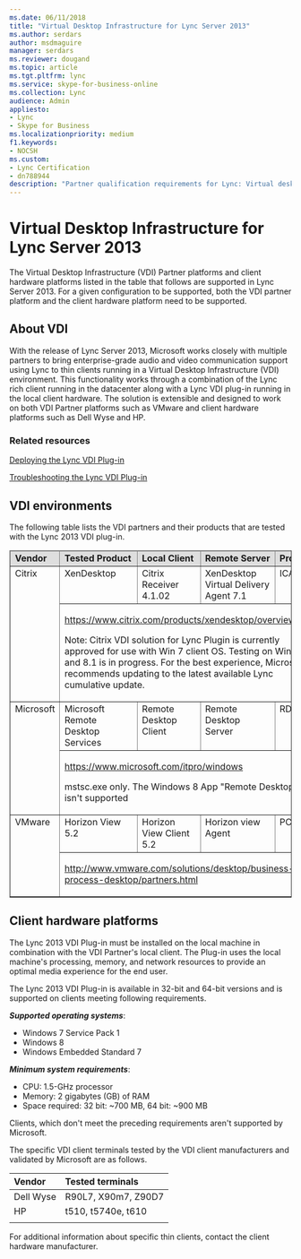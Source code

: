 ```yaml
---
ms.date: 06/11/2018
title: "Virtual Desktop Infrastructure for Lync Server 2013"
ms.author: serdars
author: msdmaguire
manager: serdars
ms.reviewer: dougand
ms.topic: article
ms.tgt.pltfrm: lync
ms.service: skype-for-business-online
ms.collection: Lync
audience: Admin
appliesto:
- Lync
- Skype for Business
ms.localizationpriority: medium
f1.keywords:
- NOCSH
ms.custom:
- Lync Certification
- dn788944
description: "Partner qualification requirements for Lync: Virtual desktop infrastructure."
---
```


# Virtual Desktop Infrastructure for Lync Server 2013

The Virtual Desktop Infrastructure (VDI) Partner platforms and client hardware platforms listed in the table that follows are supported in Lync Server 2013. For a given configuration to be supported, both the VDI partner platform and the client hardware platform need to be supported.

## About VDI

With the release of Lync Server 2013, Microsoft works closely with multiple partners to bring enterprise-grade audio and video communication support using Lync to thin clients running in a Virtual Desktop Infrastructure (VDI) environment. This functionality works through a combination of the Lync rich client running in the datacenter along with a Lync VDI plug-in running in the local client hardware. The solution is extensible and designed to work on both VDI Partner platforms such as VMware and client hardware platforms such as Dell Wyse and HP.

### Related resources

[Deploying the Lync VDI Plug-in](../../SfbServer/deploy/deploy-clients/deploy-the-lync-vdi-plug-in.md)

[Troubleshooting the Lync VDI Plug-in](/previous-versions/office/lync-server-2013/lync-server-2013-troubleshooting-the-lync-vdi-plug-in) <!-- 2013 yet to migrate -->

## VDI environments
The following table lists the VDI partners and their products that are tested with the Lync 2013 VDI plug-in. 

<table border="1" cellpadding="0" cellspacing="0" class="grid" width="100%">
    <colgroup>
        <col width="72" />
        <col width="264" />
        <col width="240" />
        <col width="236" />
        <col />
    </colgroup>
    <thead>
        <tr bgcolor="#DEDEDE">
            <td valign="top"><strong>Vendor</strong></td>
            <td valign="top"><strong>Tested Product</strong></td>
            <td valign="top"><strong>Local Client</strong></td>
            <td valign="top"><strong>Remote Server</strong></td>
            <td valign="top"><strong>Protocol</strong></td>
        </tr>
    </thead>
    <tbody>
        <tr>
            <td rowspan="2" valign="top">Citrix</td>
            <td valign="top">XenDesktop</td>
            <td valign="top">Citrix Receiver 4.1.02</td>
            <td valign="top">XenDesktop Virtual Delivery Agent 7.1</td>
            <td valign="top">ICA</td>
        </tr>
        <tr>
            <td colspan="4" valign="top">
                <p><a href="https://www.citrix.com/products/xendesktop/overview.html" title="https://www.citrix.com/products/xendesktop/overview.html">https://www.citrix.com/products/xendesktop/overview.html</a></p>
                <p>Note: Citrix VDI solution for Lync Plugin is currently approved for use with Win 7 client OS. Testing on Win 8 and 8.1 is in progress. For the best experience, Microsoft recommends updating to the latest available Lync cumulative update.</p>
            </td>
        </tr>
        <tr>
            <td rowspan="2" valign="top">Microsoft</td>
            <td valign="top">Microsoft Remote Desktop Services</td>
            <td valign="top">Remote Desktop Client<em></td>
            <td valign="top">Remote Desktop Server</td>
            <td valign="top">RDP</td>
        </tr>
        <tr>
            <td colspan="4" valign="top">
                <p><a href="https://www.microsoft.com/itpro/windows">https://www.microsoft.com/itpro/windows</a></p>
                <p></em> mstsc.exe only.  The Windows 8 App &quot;Remote Desktop&quot; isn't supported</p>
            </td>
        </tr>
        <tr>
            <td rowspan="2" valign="top">VMware</td>
            <td valign="top">Horizon View 5.2</td>
            <td valign="top">Horizon View Client 5.2</td>
            <td valign="top">Horizon view Agent</td>
            <td valign="top">PCOIP</td>
        </tr>
        <tr>
            <td colspan="4" valign="top">
                <p><a href="http://www.vmware.com/solutions/desktop/business-process-desktop/partners.html" title="http://www.vmware.com/solutions/desktop/business-process-desktop/partners.html">http://www.vmware.com/solutions/desktop/business-process-desktop/partners.html</a></p>
                            </td>
        </tr>
    </tbody>
</table>



## Client hardware platforms

The Lync 2013 VDI Plug-in must be installed on the local machine in combination with the VDI Partner's local client. The Plug-in uses the local machine's processing, memory, and network resources to provide an optimal media experience for the end user. 

The Lync 2013 VDI Plug-in is available in 32-bit and 64-bit versions and is supported on clients meeting following requirements.

***Supported operating systems***:

- Windows 7 Service Pack 1
- Windows 8
- Windows Embedded Standard 7

***Minimum system requirements***:

- CPU: 1.5-GHz processor
- Memory: 2 gigabytes (GB) of RAM
- Space required: 32 bit: ~700 MB, 64 bit: ~900 MB

Clients, which don't meet the preceding requirements aren't supported by Microsoft.

The specific VDI client terminals tested by the VDI client manufacturers and validated by Microsoft are as follows. 

|Vendor | Tested terminals |
|:---------|:---------|
|Dell Wyse|  R90L7, X90m7, Z90D7 |
|HP     |  t510, t5740e, t610 |
|      |         |



For additional information about specific thin clients, contact the client hardware manufacturer.

